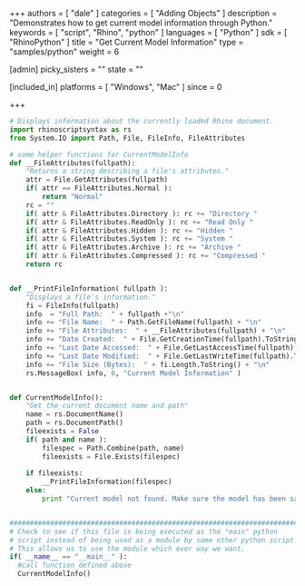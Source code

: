 +++
authors = [ "dale" ]
categories = [ "Adding Objects" ]
description = "Demonstrates how to get current model information through Python."
keywords = [ "script", "Rhino", "python" ]
languages = [ "Python" ]
sdk = [ "RhinoPython" ]
title = "Get Current Model Information"
type = "samples/python"
weight = 6

[admin]
picky_sisters = ""
state = ""

[included_in]
platforms = [ "Windows", "Mac" ]
since = 0

+++

```python
# Displays information about the currently loaded Rhino document.
import rhinoscriptsyntax as rs
from System.IO import Path, File, FileInfo, FileAttributes

# some helper functions for CurrentModelInfo
def __FileAttributes(fullpath):
    "Returns a string describing a file's attributes."
    attr = File.GetAttributes(fullpath)
    if( attr == FileAttributes.Normal ):
        return "Normal"
    rc = ""
    if( attr & FileAttributes.Directory ): rc += "Directory "
    if( attr & FileAttributes.ReadOnly ): rc += "Read Only "
    if( attr & FileAttributes.Hidden ): rc += "Hidden "
    if( attr & FileAttributes.System ): rc += "System "
    if( attr & FileAttributes.Archive ): rc += "Archive "
    if( attr & FileAttributes.Compressed ): rc += "Compressed "
    return rc


def __PrintFileInformation( fullpath ):
    "Displays a file's information."
    fi = FileInfo(fullpath)
    info  = "Full Path:  " + fullpath +"\n"
    info += "File Name:  " + Path.GetFileName(fullpath) + "\n"
    info += "File Attributes:  " + __FileAttributes(fullpath) + "\n"
    info += "Date Created:  " + File.GetCreationTime(fullpath).ToString() + "\n"
    info += "Last Date Accessed:  " + File.GetLastAccessTime(fullpath).ToString() + "\n"
    info += "Last Date Modified:  " + File.GetLastWriteTime(fullpath).ToString() + "\n"
    info += "File Size (Bytes):  " + fi.Length.ToString() + "\n"
    rs.MessageBox( info, 0, "Current Model Information" )


def CurrentModelInfo():
    "Get the current document name and path"
    name = rs.DocumentName()
    path = rs.DocumentPath()
    fileexists = False
    if( path and name ):
        filespec = Path.Combine(path, name)
        fileexists = File.Exists(filespec)
    
    if fileexists:
        __PrintFileInformation(filespec)
    else:
        print "Current model not found. Make sure the model has been saved to disk."


##########################################################################
# Check to see if this file is being executed as the "main" python
# script instead of being used as a module by some other python script
# This allows us to use the module which ever way we want.
if( __name__ == "__main__" ):
  #call function defined above
  CurrentModelInfo()
```
